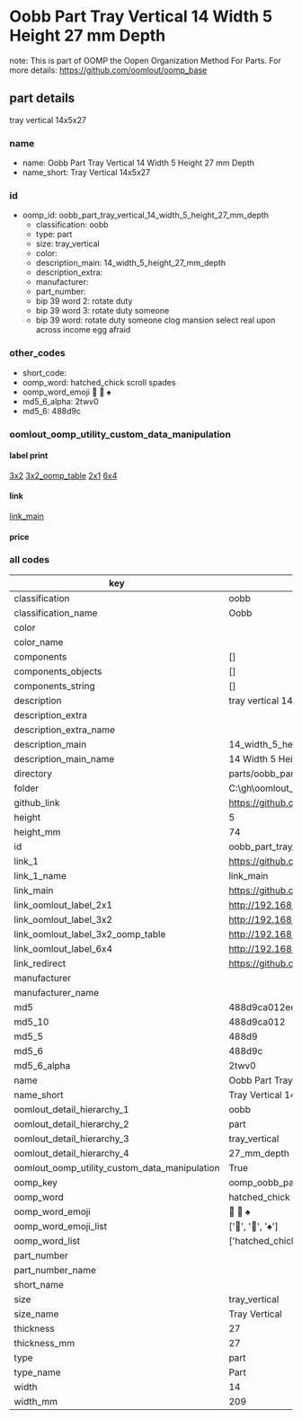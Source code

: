 # Oobb Part Tray Vertical 14 Width 5 Height 27 mm Depth  

note: This is part of OOMP the Oopen Organization Method For Parts. For more details: https://github.com/oomlout/oomp_base

##  part details
  



tray vertical 14x5x27



### name
* name: Oobb Part Tray Vertical 14 Width 5 Height 27 mm Depth
* name_short: Tray Vertical 14x5x27 
### id
* oomp_id: oobb_part_tray_vertical_14_width_5_height_27_mm_depth
  * classification: oobb
  * type: part
  * size: tray_vertical
  * color: 
  * description_main: 14_width_5_height_27_mm_depth
  * description_extra: 
  * manufacturer: 
  * part_number: 
  * bip 39 word 2: rotate duty
  * bip 39 word 3: rotate duty someone
  * bip 39 word: rotate duty someone clog mansion select real upon across income egg afraid

### other_codes
* short_code: 
* oomp_word: hatched_chick scroll spades
* oomp_word_emoji :hatched_chick: :scroll: :spades:
* md5_6_alpha: 2twv0
* md5_6: 488d9c






### oomlout_oomp_utility_custom_data_manipulation
#### label print
[3x2](http://192.168.1.245:1112/?label=oomp%202twv0)
[3x2_oomp_table](http://192.168.1.108:1112/?label=oomp%202twv0)
[2x1](http://192.168.1.242:1112/?label=oomp%202twv0)
[6x4](http://192.168.1.55:1112/?label=oomp%202twv0)    

#### link

[link_main](https://github.com/oomlout/oomlout_oobb_version_4_generated_parts/tree/main/navigation_oomp/oobb/part/tray_vertical/14_width_5_height_27_mm_depth/part)                              

#### price







### all codes 
| key | value |  
| --- | --- |  
| classification | oobb |  
| classification_name | Oobb |  
| color |  |  
| color_name |  |  
| components | [] |  
| components_objects | [] |  
| components_string | [] |  
| description | tray vertical 14x5x27 |  
| description_extra |  |  
| description_extra_name |  |  
| description_main | 14_width_5_height_27_mm_depth |  
| description_main_name | 14 Width 5 Height 27 mm Depth |  
| directory | parts/oobb_part_tray_vertical_14_width_5_height_27_mm_depth |  
| folder | C:\gh\oomlout_oobb_version_4_generated_parts\parts\oobb_part_tray_vertical_14_width_5_height_27_mm_depth |  
| github_link | https://github.com/oomlout/oomlout_oomp_part_src/tree/main/parts/oobb_part_tray_vertical_14_width_5_height_27_mm_depth |  
| height | 5 |  
| height_mm | 74 |  
| id | oobb_part_tray_vertical_14_width_5_height_27_mm_depth |  
| link_1 | https://github.com/oomlout/oomlout_oobb_version_4_generated_parts/tree/main/navigation_oomp/oobb/part/tray_vertical/14_width_5_height_27_mm_depth/part |  
| link_1_name | link_main |  
| link_main | https://github.com/oomlout/oomlout_oobb_version_4_generated_parts/tree/main/navigation_oomp/oobb/part/tray_vertical/14_width_5_height_27_mm_depth/part |  
| link_oomlout_label_2x1 | http://192.168.1.242:1112/?label=oomp%202twv0 |  
| link_oomlout_label_3x2 | http://192.168.1.245:1112/?label=oomp%202twv0 |  
| link_oomlout_label_3x2_oomp_table | http://192.168.1.108:1112/?label=oomp%202twv0 |  
| link_oomlout_label_6x4 | http://192.168.1.55:1112/?label=oomp%202twv0 |  
| link_redirect | https://github.com/oomlout/oomlout_oobb_version_4_generated_parts/tree/main/parts/oobb_tray_vertical_14_05_27 |  
| manufacturer |  |  
| manufacturer_name |  |  
| md5 | 488d9ca012eef65f0d43a2b99e1125e1 |  
| md5_10 | 488d9ca012 |  
| md5_5 | 488d9 |  
| md5_6 | 488d9c |  
| md5_6_alpha | 2twv0 |  
| name | Oobb Part Tray Vertical 14 Width 5 Height 27 mm Depth |  
| name_short | Tray Vertical 14x5x27  |  
| oomlout_detail_hierarchy_1 | oobb |  
| oomlout_detail_hierarchy_2 | part |  
| oomlout_detail_hierarchy_3 | tray_vertical |  
| oomlout_detail_hierarchy_4 | 27_mm_depth |  
| oomlout_oomp_utility_custom_data_manipulation | True |  
| oomp_key | oomp_oobb_part_tray_vertical_14_width_5_height_27_mm_depth |  
| oomp_word | hatched_chick scroll spades |  
| oomp_word_emoji | :hatched_chick: :scroll: :spades: |  
| oomp_word_emoji_list | [':hatched_chick:', ':scroll:', ':spades:'] |  
| oomp_word_list | ['hatched_chick', 'scroll', 'spades'] |  
| part_number |  |  
| part_number_name |  |  
| short_name |  |  
| size | tray_vertical |  
| size_name | Tray Vertical |  
| thickness | 27 |  
| thickness_mm | 27 |  
| type | part |  
| type_name | Part |  
| width | 14 |  
| width_mm | 209 |  
